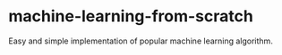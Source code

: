 # machine-learning-from-scratch
Easy and simple implementation of popular machine learning algorithm.
